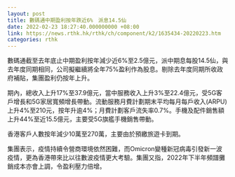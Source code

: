 ```yaml
---
layout: post
title: 數碼通中期盈利按年跌近6%　派息14.5仙
date: 2022-02-23 18:27:40.000000000 +08:00
link: https://news.rthk.hk/rthk/ch/component/k2/1635434-20220223.htm
categories: rthk
---
```


數碼通截至去年底止中期盈利按年減少近6%至2.5億元，派中期息每股14.5仙，與去年度同期相同，公司擬繼續將全年75%盈利作為股息。剔除去年度同期所收政府補貼，集團盈利仍按年上升。

期內，總收入上升17%至37.9億元，當中服務收入上升3%至22.4億元，受5G客戶增長和5G家居寬頻增長帶動。流動服務月費計劃期末平均每月每戶收入(ARPU)上升4%至210元，按年升逾4%；月費計劃客戶流失率0.7%。手機及配件銷售額上升44%至近15.5億元，主要受5G旗艦手機銷售帶動。

香港客戶人數按年減少10萬至270萬，主要由於預繳旅遊卡到期。

集團表示，疫情持續令營商環境依然困難，而Omicron變種新冠病毒引發新一波疫情，更為香港帶來比以往數波疫情更大考驗。集團又指，2022年下半年頻譜攤銷成本亦會上調，令盈利壓力倍增。
